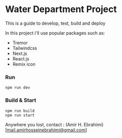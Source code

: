 # Water Department Project

This is a guide to develop, test, build and deploy

In this project i'll use popular packages such as:

- Tremor
- Tailwindcss
- Next.js
- React.js
- Remix icon


### Run 

```
npm run dev
```

### Build & Start

``` 
npm run build
npm run start
```

Anywhere you lost, contact : (Amir H. Ebrahimi)[mail.amirhosseinebrahimi@gmail.com]